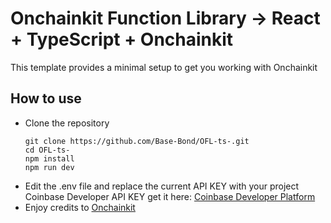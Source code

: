 # Onchainkit Function Library -> React + TypeScript + Onchainkit

This template provides a minimal setup to get you working with Onchainkit 

## How to use
- Clone the repository
  ```
  git clone https://github.com/Base-Bond/OFL-ts-.git
  cd OFL-ts-
  npm install
  npm run dev
  ```
- Edit the .env file and replace the current API KEY with your project Coinbase Developer API KEY
  get it here: [Coinbase Developer Platform](https://portal.cdp.coinbase.com/projects/project-id/api-keys/client-key)
- Enjoy
credits to [Onchainkit](https://onchainkit.xyz)

